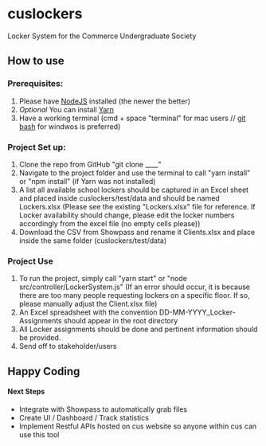 # cuslockers
Locker System for the Commerce Undergraduate Society

## How to use

### Prerequisites:
1. Please have [NodeJS](https://nodejs.org/en/) installed (the newer the better)
2. *Optional* You can install [Yarn](https://yarnpkg.com/en/)
3. Have a working terminal (cmd + space "terminal" for mac users // [git bash](https://git-scm.com/downloads) for windwos is preferred)

### Project Set up:
1. Clone the repo from GitHub "git clone ____"
2. Navigate to the project folder and use the terminal to call "yarn install" or "npm install" (if Yarn was not installed)
3. A list all available school lockers should be captured in an Excel sheet and placed inside cuslockers/test/data and should be named Lockers.xlsx (Please see the existing "Lockers.xlsx" file for reference. If Locker availability should change, please edit the locker numbers accordingly from the excel file (no empty cells please))
4. Download the CSV from Showpass and rename it Clients.xlsx and place inside the same folder (cuslockers/test/data)

### Project Use
1. To run the project, simply call "yarn start" or "node src/controller/LockerSystem.js" (If an error should occur, it is because there are too many people requesting lockers on a specific floor. If so, please manually adjust the Client.xlsx file)
2. An Excel spreadsheet with the convention DD-MM-YYYY_Locker-Assignments should appear in the root directory
3. All Locker assignments should be done and pertinent information should be provided.
4. Send off to stakeholder/users

## Happy Coding


#### Next Steps 
- Integrate with Showpass to automatically grab files
- Create UI / Dashboard / Track statistics
- Implement Restful APIs hosted on cus website so anyone within cus can use this tool
